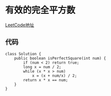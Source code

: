 # 有效的完全平方数
[LeetCode地址](https://leetcode-cn.com/problems/valid-perfect-square)
## 代码
```
class Solution {
    public boolean isPerfectSquare(int num) {
        if (num < 2) return true;
        long x = num / 2;
        while (x * x > num)
            x = (x + num/x) / 2;
        return x * x == num;
    }
}
```
